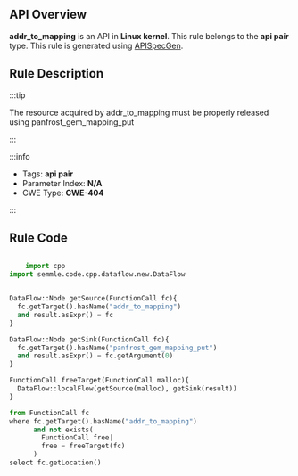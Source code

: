 ---
---


## API Overview
**addr_to_mapping** is an API in **Linux kernel**. This rule belongs to the **api pair** type. This rule is generated using [APISpecGen](../../tools/APISpecGen).
## Rule Description

:::tip

The resource acquired by addr_to_mapping must be properly released using panfrost_gem_mapping_put

:::

:::info

- Tags: **api pair**
- Parameter Index: **N/A**
- CWE Type: **CWE-404**

:::

## Rule Code
```python

    import cpp
import semmle.code.cpp.dataflow.new.DataFlow


DataFlow::Node getSource(FunctionCall fc){
  fc.getTarget().hasName("addr_to_mapping")
  and result.asExpr() = fc
}

DataFlow::Node getSink(FunctionCall fc){
  fc.getTarget().hasName("panfrost_gem_mapping_put")
  and result.asExpr() = fc.getArgument(0)
}

FunctionCall freeTarget(FunctionCall malloc){
  DataFlow::localFlow(getSource(malloc), getSink(result))
}

from FunctionCall fc
where fc.getTarget().hasName("addr_to_mapping")
      and not exists(
        FunctionCall free| 
        free = freeTarget(fc)
      )
select fc.getLocation()

    
```